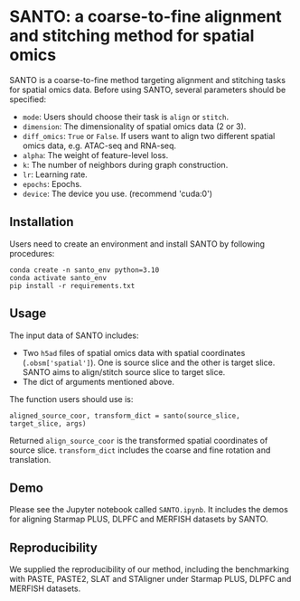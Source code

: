 
# SANTO: a coarse-to-fine alignment and stitching method for spatial omics


SANTO is a coarse-to-fine method targeting alignment and stitching tasks for spatial omics data. Before using SANTO, several parameters should be specified:
- `mode`: Users should choose their task is `align` or `stitch`.
- `dimension`: The dimensionality of spatial omics data (2 or 3).
- `diff_omics`: `True` or `False`. If users want to align two different spatial omics data, e.g. ATAC-seq and RNA-seq.
- `alpha`: The weight of feature-level loss.
- `k`: The number of neighbors during graph construction.
- `lr`: Learning rate.
- `epochs`: Epochs. 
- `device`: The device you use. (recommend 'cuda:0')


## Installation
Users need to create an environment and install SANTO by following procedures:
```
conda create -n santo_env python=3.10
conda activate santo_env
pip install -r requirements.txt
```

## Usage
The input data of SANTO includes:
- Two `h5ad` files of spatial omics data with spatial coordinates (`.obsm['spatial']`). One is source slice and the other is target slice. SANTO aims to align/stitch source slice to target slice.
- The dict of arguments mentioned above. 

The function users should use is:

`aligned_source_coor, transform_dict = santo(source_slice, target_slice, args)`

Returned `align_source_coor` is the transformed spatial coordinates of source slice. 
`transform_dict` includes the coarse and fine rotation and translation. 

## Demo
Please see the Jupyter notebook called `SANTO.ipynb`. It includes the demos for aligning Starmap PLUS, DLPFC and MERFISH datasets by SANTO.

## Reproducibility

We supplied the reproducibility of our method, including the benchmarking with PASTE, PASTE2, SLAT and STAligner under Starmap PLUS, DLPFC and MERFISH datasets.
